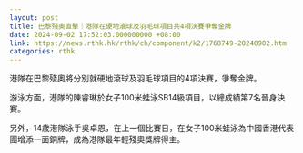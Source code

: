 ```yaml
---
layout: post
title: 巴黎殘奧直擊｜港隊在硬地滾球及羽毛球項目共4項決賽爭奪金牌
date: 2024-09-02 17:52:03.000000000 +08:00
link: https://news.rthk.hk/rthk/ch/component/k2/1768749-20240902.htm
categories: rthk
---
```


港隊在巴黎殘奧將分別就硬地滾球及羽毛球項目的4項決賽，爭奪金牌。

游泳方面，港隊的陳睿琳於女子100米蛙泳SB14級項目，以總成績第7名晉身決賽。

另外，14歲港隊泳手吳卓恩，在上一個比賽日，在女子100米蛙泳為中國香港代表團增添一面銅牌，成為港隊最年輕殘奧獎牌得主。
